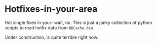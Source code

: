 # Hotfixes-in-your-area

Hot single fixes in your- wait, no. This is just a janky collection of python scripts to read hotfix data from `DBCache.bin`.

Under construction, is quite terrible right now.